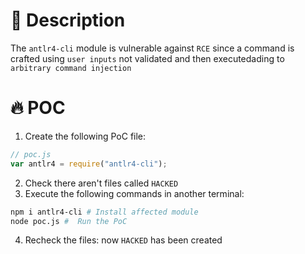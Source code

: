 # :bug: Description

The `antlr4-cli` module is vulnerable against `RCE` since a command is crafted using `user inputs` not validated and then executedading to `arbitrary command injection`

# :fire: POC

1. Create the following PoC file:

```js
// poc.js
var antlr4 = require("antlr4-cli");

```
2. Check there aren't files called `HACKED` 
3. Execute the following commands in another terminal:

```bash
npm i antlr4-cli # Install affected module
node poc.js #  Run the PoC
```
4. Recheck the files: now `HACKED` has been created

